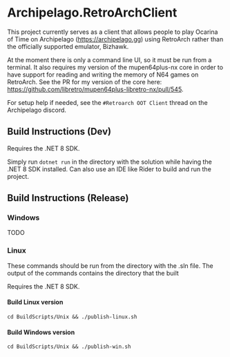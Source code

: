 # Archipelago.RetroArchClient

This project currently serves as a client that allows people to play Ocarina of Time on Archipelago (https://archipelago.gg) using RetroArch rather than the officially supported emulator, Bizhawk.

At the moment there is only a command line UI, so it must be run from a terminal. It also requires my version of the mupen64plus-nx core in order to have support for reading and writing the memory of N64 games on RetroArch. See the PR for my version of the core here: https://github.com/libretro/mupen64plus-libretro-nx/pull/545.

For setup help if needed, see the `#Retroarch OOT Client` thread on the Archipelago discord.

## Build Instructions (Dev)

Requires the .NET 8 SDK.

Simply run `dotnet run` in the directory with the solution while having the .NET 8 SDK installed. Can also use an IDE like Rider to build and run the project.

## Build Instructions (Release)

### Windows  
TODO

### Linux  
These commands should be run from the directory with the .sln file. The output of the commands contains the directory that the built

Requires the .NET 8 SDK.

#### Build Linux version
``cd BuildScripts/Unix && ./publish-linux.sh``

#### Build Windows version
``cd BuildScripts/Unix && ./publish-win.sh``
